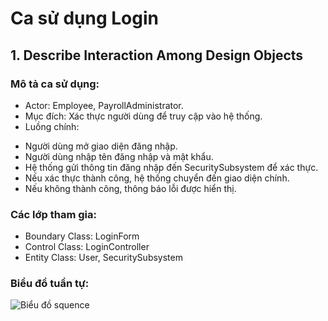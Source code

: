 # Ca sử dụng Login
## 1. Describe Interaction Among Design Objects
### Mô tả ca sử dụng:
- Actor: Employee, PayrollAdministrator.
- Mục đích: Xác thực người dùng để truy cập vào hệ thống.
- Luồng chính:
+ Người dùng mở giao diện đăng nhập.
+ Người dùng nhập tên đăng nhập và mật khẩu.
+ Hệ thống gửi thông tin đăng nhập đến SecuritySubsystem để xác thực.
+ Nếu xác thực thành công, hệ thống chuyển đến giao diện chính.
+ Nếu không thành công, thông báo lỗi được hiển thị.
### Các lớp tham gia:
- Boundary Class: LoginForm
- Control Class: LoginController
- Entity Class: User, SecuritySubsystem
### Biểu đồ tuần tự:

![Biểu đồ squence](https://www.planttext.com/api/plantuml/png/UhzxlqDnIM9HIMbk3bTYSab-aK9eSMeHLr9-QLvAOb6bWaz-UcQUMtvHBbToVbv9KNuEHCGPmia1AatDAyaigLG8JaqkBG8oWakJYYkBIr9pkRX09YdesY7Ci5BmotYuQss1Gad6uIrvwGebcNaAHoOUQGOoyy0IN72bS7q8cwmKt1_kNfj9G3D2FSW835TPAKGSNfWCDEFXxet9I4PnOQXKqCNcX92YXxiMAsG_tBM_HA6m5CIkG9Y7wG9KttjaFjpTd0TMt8rYXaP8nk45UHaAoI3dw8S0lREqH27fuQw5cPfS3gbvAQ3O0G000F__0m00)
